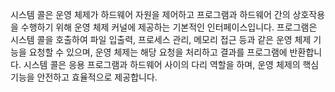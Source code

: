 시스템 콜은 운영 체제가 하드웨어 자원을 제어하고 프로그램과 하드웨어 간의 상호작용을 수행하기 위해 운영 체제 커널에 제공하는 기본적인 인터페이스입니다. 프로그램은 시스템 콜을 호출하여 파일 입출력, 프로세스 관리, 메모리 접근 등과 같은 운영 체제 기능을 요청할 수 있으며, 운영 체제는 해당 요청을 처리하고 결과를 프로그램에 반환합니다. 시스템 콜은 응용 프로그램과 하드웨어 사이의 다리 역할을 하며, 운영 체제의 핵심 기능을 안전하고 효율적으로 제공합니다.